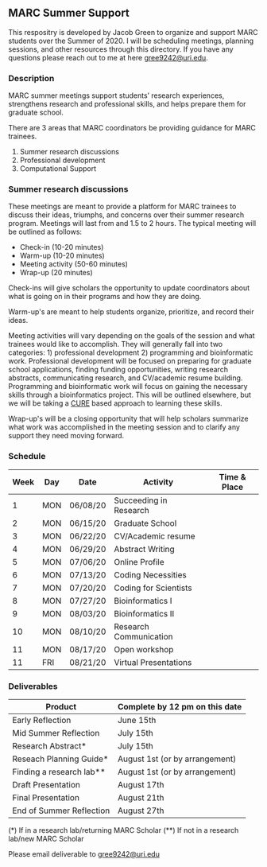 
## MARC Summer Support

This respositry is developed by Jacob Green to organize and support MARC students over the Summer of 2020. I will be scheduling meetings, planning sessions, and other resources through this directory. If you have any questions please reach out to me at here gree9242@uri.edu. 

### Description
MARC summer meetings support students’ research experiences, strengthens research and professional skills, and helps prepare them for graduate school.

There are 3 areas that MARC coordinators be providing guidance for MARC trainees. 

1) Summer research discussions
2) Professional development
3) Computational Support

### Summer research discussions
These meetings are meant to provide a platform for MARC trainees to discuss their ideas, triumphs, and concerns over their summer research program. Meetings will last from and 1.5 to 2 hours. The typical meeting will be outlined as follows:

* Check-in (10-20 minutes)
* Warm-up (10-20 minutes)
* Meeting activity (50-60 minutes)
* Wrap-up (20 minutes)

Check-ins will give scholars the opportunity to update coordinators about what is going on in their programs and how they are doing.

Warm-up's are meant to help students organize, prioritize, and record their ideas.

Meeting activities will vary depending on the goals of the session and what trainees would like to accomplish. They will generally fall into two categories: 1) professional development 2) programming and bioinformatic work. Professional development will be focused on preparing for graduate school applications, finding funding opportunities, writing research abstracts, communicating research, and CV/academic resume building. Programming and bioinformatic work will focus on gaining the necessary skills through a bioinformatics project. This will be outlined elsewhere, but we will be taking a [CURE](https://www.hhmi.org/science-education/programs/model-programs-course-based-undergraduate-research-experience-cre-or-cure) based approach to learning these skills. 

Wrap-up's will be a closing opportunity that will help scholars summarize what work was accomplished in the meeting session and to clarify any support they need moving forward. 

### Schedule 

Week | Day | Date     | Activity               | Time & Place       | 
---- | --- | -------- | ---------------------- | ------------------ |
1    | MON | 06/08/20 | Succeeding in Research |                    |
2    | MON | 06/15/20 | Graduate School        |                    |
3    | MON | 06/22/20 | CV/Academic resume     |                    |
4    | MON | 06/29/20 | Abstract Writing       |                    |
5    | MON | 07/06/20 | Online Profile         |                    |
6    | MON | 07/13/20 | Coding Necessities     |                    |
7    | MON | 07/20/20 | Coding for Scientists  |                    |
8    | MON | 07/27/20 | Bioinformatics I       |                    |
9    | MON | 08/03/20 | Bioinformatics II      |                    |
10   | MON | 08/10/20 | Research Communication |                    |
11   | MON | 08/17/20 | Open workshop          |                    |
11   | FRI | 08/21/20 | Virtual Presentations  |                    |

### Deliverables

Product                    | Complete by 12 pm on this date  |
-------------------------- | ------------------------------- |
Early Reflection           | June 15th                       |
Mid Summer Reflection      | July 15th                       |
Research Abstract*         | July 15th                       |
Reseach Planning Guide*    | August 1st (or by arrangement)  |
Finding a research lab**   | August 1st (or by arrangement)  |
Draft Presentation         | August 17th                     |
Final Presentation         | August 21th                     |
End of Summer Reflection   | August 27th                     | 


(*) If in a research lab/returning MARC Scholar
(**) If not in a research lab/new MARC Scholar

Please email deliverable to gree9242@uri.edu
